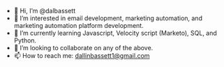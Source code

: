 - 👋 Hi, I’m @dalbassett
- 👀 I’m interested in email development, marketing automation, and marketing automation platform development.
- 🌱 I’m currently learning Javascript, Velocity script (Marketo), SQL, and Python.
- 💞️ I’m looking to collaborate on any of the above.
- 📫 How to reach me: dallinbassett1@gmail.com

<!---
dalbassett/dalbassett is a ✨ special ✨ repository because its `README.md` (this file) appears on your GitHub profile.
You can click the Preview link to take a look at your changes.
--->
